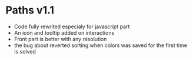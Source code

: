 # Paths v1.1

* Code fully rewrited especialy for javascript part
* An icon and tooltip added on interactions
* Front part is better with any résolution
* the bug about reverted sorting when colors was saved for the first time is solved
